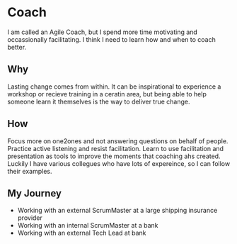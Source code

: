 # Coach

I am called an Agile Coach, but I spend more time motivating and occassionally facilitating. I think I need to learn how and when to coach better.

## Why

Lasting change comes from within. It can be inspirational to experience a workshop or recieve training in a ceratin area, but being able to help someone learn it themselves is the way to deliver true change.

## How

Focus more on one2ones and not answering questions on behalf of people.
Practice active listening and resist facilitation.
Learn to use facilitation and presentation as tools to improve the moments that coaching ahs created.
Luckily I have various collegues who have lots of expereince, so I can follow their examples.

## My Journey

- Working with an external ScrumMaster at a large shipping insurance provider
- Working with an internal ScrumMaster at a bank
- Working with an external Tech Lead at bank

